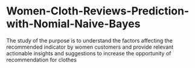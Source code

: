 # Women-Cloth-Reviews-Prediction-with-Nomial-Naive-Bayes
The study of the purpose is to understand the factors affecting the recommended indicator by women customers and provide relevant actionable insights and suggestions to increase the opportunity of recommendation for clothes
